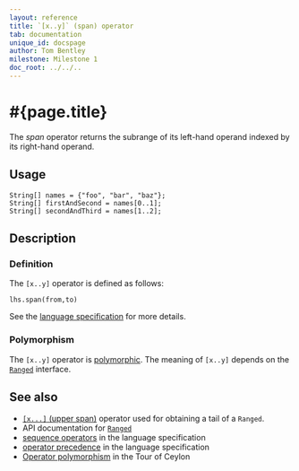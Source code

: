 ```yaml
---
layout: reference
title: `[x..y]` (span) operator
tab: documentation
unique_id: docspage
author: Tom Bentley
milestone: Milestone 1
doc_root: ../../..
---
```


# #{page.title}

The *span* operator returns the subrange of its left-hand operand
indexed by its right-hand operand.

## Usage 

    String[] names = {"foo", "bar", "baz"};
    String[] firstAndSecond = names[0..1];
    String[] secondAndThird = names[1..2];

## Description

### Definition

The `[x..y]` operator is defined as follows:

<!-- no-check -->
    lhs.span(from,to)

See the [language specification](#{page.doc_root}/#{site.urls.spec_relative}#listmap) for 
more details.

### Polymorphism

The `[x..y]` operator is [polymorphic](#{page.doc_root}/reference/operator/operator-polymorphism). 
The meaning of `[x..y]` depends on the 
[`Ranged`](#{page.doc_root}/api/ceylon/language/interface_Ranged.html) 
interface.

## See also

* [`[x...]` (upper span)](../upper-span) operator used for obtaining a tail of a `Ranged`.
* API documentation for [`Ranged`](#{page.doc_root}/api/ceylon/language/interface_Ranged.html)
* [sequence operators](#{page.doc_root}/#{site.urls.spec_relative}#listmap) in the 
  language specification
* [operator precedence](#{page.doc_root}/#{site.urls.spec_relative}#operatorprecedence) in the 
  language specification
* [Operator polymorphism](#{page.doc_root}/tour/language-module/#operator_polymorphism) 
  in the Tour of Ceylon

